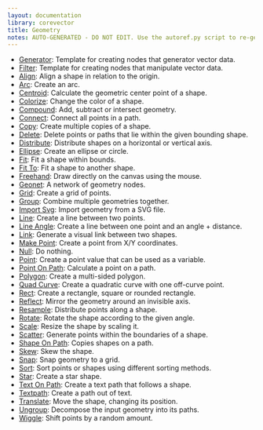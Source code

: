 ```yaml
---
layout: documentation
library: corevector
title: Geometry
notes: AUTO-GENERATED - DO NOT EDIT. Use the autoref.py script to re-generate this file.
---
```

* [Generator](/node/reference/corevector/generator.html): Template for creating nodes that generator vector data.
* [Filter](/node/reference/corevector/filter.html): Template for creating nodes that manipulate vector data.
* [Align](/node/reference/corevector/align.html): Align a shape in relation to the origin.
* [Arc](/node/reference/corevector/arc.html): Create an arc.
* [Centroid](/node/reference/corevector/centroid.html): Calculate the geometric center point of a shape.
* [Colorize](/node/reference/corevector/colorize.html): Change the color of a shape.
* [Compound](/node/reference/corevector/compound.html): Add, subtract or intersect geometry.
* [Connect](/node/reference/corevector/connect.html): Connect all points in a path.
* [Copy](/node/reference/corevector/copy.html): Create multiple copies of a shape.
* [Delete](/node/reference/corevector/delete.html): Delete points or paths that lie within the given bounding shape.
* [Distribute](/node/reference/corevector/distribute.html): Distribute shapes on a horizontal or vertical axis.
* [Ellipse](/node/reference/corevector/ellipse.html): Create an ellipse or circle.
* [Fit](/node/reference/corevector/fit.html): Fit a shape within bounds.
* [Fit To](/node/reference/corevector/fit_to.html): Fit a shape to another shape.
* [Freehand](/node/reference/corevector/freehand.html): Draw directly on the canvas using the mouse.
* [Geonet](/node/reference/corevector/geonet.html): A network of geometry nodes.
* [Grid](/node/reference/corevector/grid.html): Create a grid of points.
* [Group](/node/reference/corevector/group.html): Combine multiple geometries together.
* [Import Svg](/node/reference/corevector/import_svg.html): Import geometry from a SVG file.
* [Line](/node/reference/corevector/line.html): Create a line between two points.
* [Line Angle](/node/reference/corevector/line_angle.html): Create a line between one point and an angle + distance.
* [Link](/node/reference/corevector/link.html): Generate a visual link between two shapes.
* [Make Point](/node/reference/corevector/make_point.html): Create a point from X/Y coordinates.
* [Null](/node/reference/corevector/null.html): Do nothing.
* [Point](/node/reference/corevector/point.html): Create a point value that can be used as a variable.
* [Point On Path](/node/reference/corevector/point_on_path.html): Calculate a point on a path.
* [Polygon](/node/reference/corevector/polygon.html): Create a multi-sided polygon.
* [Quad Curve](/node/reference/corevector/quad_curve.html): Create a quadratic curve with one off-curve point.
* [Rect](/node/reference/corevector/rect.html): Create a rectangle, square or rounded rectangle.
* [Reflect](/node/reference/corevector/reflect.html): Mirror the geometry around an invisible axis.
* [Resample](/node/reference/corevector/resample.html): Distribute points along a shape.
* [Rotate](/node/reference/corevector/rotate.html): Rotate the shape according to the given angle.
* [Scale](/node/reference/corevector/scale.html): Resize the shape by scaling it.
* [Scatter](/node/reference/corevector/scatter.html): Generate points within the boundaries of a shape.
* [Shape On Path](/node/reference/corevector/shape_on_path.html): Copies shapes on a path.
* [Skew](/node/reference/corevector/skew.html): Skew the shape.
* [Snap](/node/reference/corevector/snap.html): Snap geometry to a grid.
* [Sort](/node/reference/corevector/sort.html): Sort points or shapes using different sorting methods.
* [Star](/node/reference/corevector/star.html): Create a star shape.
* [Text On Path](/node/reference/corevector/text_on_path.html): Create a text path that follows a shape.
* [Textpath](/node/reference/corevector/textpath.html): Create a path out of text.
* [Translate](/node/reference/corevector/translate.html): Move the shape, changing its position.
* [Ungroup](/node/reference/corevector/ungroup.html): Decompose the input geometry into its paths.
* [Wiggle](/node/reference/corevector/wiggle.html): Shift points by a random amount.

